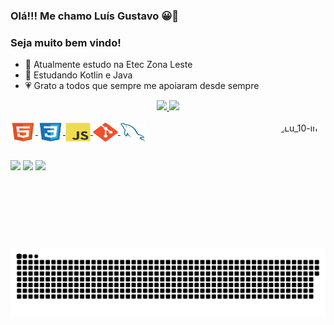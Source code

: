 ### Olá!!! Me chamo Luís Gustavo 😀👋
### Seja muito bem vindo!


- 🔭 Atualmente estudo na Etec Zona Leste
- 🌱 Estudando Kotlin e Java
- 💗 Grato a todos que sempre me apoiaram desde sempre

<div align="center">
  <a href="https://github.com/LuGustavo10">
  <img height="180em" src="https://github-readme-stats.vercel.app/api?username=lugustavo10&show_icons=true&theme=tokyonight&include_all_commits=true&count_private=true"/>
  <img height="180em" src="https://github-readme-stats.vercel.app/api/top-langs/?username=lugustavo10&layout=compact&langs_count=7&theme=tokyonight"/>
</div>

<div style="display: inline_block"><br>
  <img align="center" alt="Lu_10-html" height="30" width="40" src="https://github.com/devicons/devicon/blob/master/icons/html5/html5-original.svg">
  <img align="center" alt="Lu_10-css" height="30" width="40" src="https://github.com/devicons/devicon/blob/master/icons/css3/css3-original.svg">
  <img align="center" alt="Lu_10-js" height="30" width="40" src="https://github.com/devicons/devicon/blob/master/icons/javascript/javascript-original.svg">
  <img align="center" alt="Lu_10-git" height="30" width="40" src="https://github.com/devicons/devicon/blob/master/icons/git/git-original.svg">
  <img align="center" alt="Lu_10-sql" height="30" width="40" src="https://github.com/devicons/devicon/blob/master/icons/mysql/mysql-original.svg">
  <img align="right" alt="Lu_10-img" height="200" style="border-radius:50px;" src="https://discord.com/channels/@me/987833794675482634/1026315915341611039">
</div>

##
 
<div> 

  <a href="https://www.instagram.com/lu_g.ustavo/" target="_blank"><img src="https://img.shields.io/badge/-Instagram-%23E4405F?style=for-the-badge&logo=instagram&logoColor=white" target="_blank"></a>
  <a href="https://www.linkedin.com/in/lu%C3%ADs-gustavo-" target="_blank"><img src="https://img.shields.io/badge/-LinkedIn-%230077B5?style=for-the-badge&logo=linkedin&logoColor=white" target="_blank"></a> 
  <a href = "mailto:francaguto11@gmail.com"><img src="https://img.shields.io/badge/Gmail-D14836?style=for-the-badge&logo=gmail&logoColor=white" target="_blank"></a>

  
  ![Snake animation](https://github.com/LuGustavo10/LuGustavo10/blob/output/github-contribution-grid-snake.svg)
</div>
